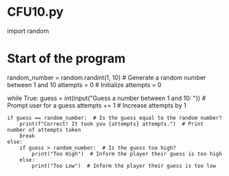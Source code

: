 # CFU10.py
import random

# Start of the program
random_number = random.randint(1, 10)  # Generate a random number between 1 and 10
attempts = 0  # Initialize attempts = 0

while True:
    guess = int(input("Guess a number between 1 and 10: "))  # Prompt user for a guess
    attempts += 1  # Increase attempts by 1

    if guess == random_number:  # Is the guess equal to the random number?
        print(f"Correct! It took you {attempts} attempts.")  # Print number of attempts taken
        break
    else:
        if guess > random_number:  # Is the guess too high?
            print("Too High")  # Inform the player their guess is too high
        else:
            print("Too Low")  # Inform the player their guess is too low
